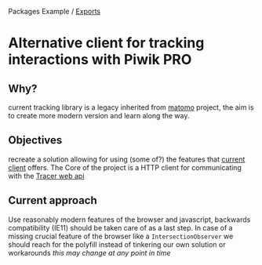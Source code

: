 Packages Example / [Exports](modules.md)

# Alternative client for tracking interactions with Piwik PRO

## Why?

current tracking library is a legacy inherited from [matomo](https://github.com/matomo-org/matomo) project, the aim is to create more modern version and learn along the way.

## Objectives

recreate a solution allowing for using (some of?) the features that [current client](https://developers.piwik.pro/en/latest/data_collection/web/javascript_tracking_client/api.html) offers. The Core of the project is a HTTP client for communicating with the [Tracer web api](https://developers.piwik.pro/en/latest/data_collection/api/http_api.html)

## Current approach

Use reasonably modern features of the browser and javascript, backwards compatibility (IE11) should be taken care of as a last step. In case of a missing crucial feature of the browser like a `IntersectionObserver` we should reach for the polyfill instead of tinkering our own solution or workarounds
_this may change at any point in time_
